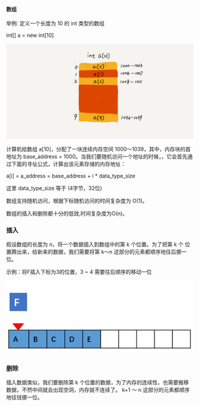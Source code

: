 
#### 数组

举例: 定义一个长度为 10 的 int 类型的数组

int[] a = new int[10]

![array_in_memory](./static/array_in_memory.png)


计算机给数组 a[10]，分配了一块连续内存空间 1000～1039，其中，内存块的首地址为 base_address = 1000。当我们要随机访问一个地址的时候，，它会首先通过下面的寻址公式，计算出该元素存储的内存地址：

a[i] = a_address = base_address + i * data_type_size

这里 data_type_size 等于 (4字节，32位)


数组支持随机访问，根据下标随机访问的时间复杂度为 O(1)。

数组的插入和删除都十分的低效,时间复杂度为O(n)。

### 插入

假设数组的长度为 n，将一个数据插入到数组中的第 k 个位置。为了把第 k 个 位置腾出来，给新来的数据，我们需要将第 k～n 这部分的元素都顺序地往后挪一位。

示例：将F插入下标为3的位置，3 ~  4 需要往后顺序的移动一位


![array_in_memory](./static/数组中插入数据.gif)
### 删除
插入数据类似，我们要删除第 k 个位置的数据，为了内存的连续性，也需要搬移数据，不然中间就会出现空洞，内存就不连续了。  k+1 ～ n 这部分的元素都顺序地往钱挪一位。




